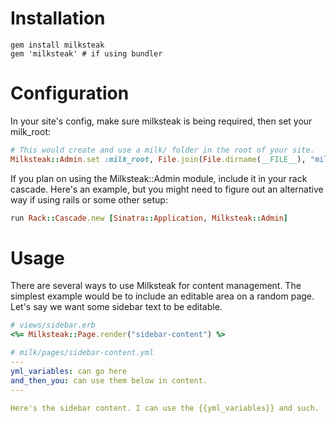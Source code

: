 # Installation

```
gem install milksteak 
gem 'milksteak' # if using bundler
```

# Configuration

In your site's config, make sure milksteak is being required, then set your milk_root:

```ruby
# This would create and use a milk/ folder in the root of your site.
Milksteak::Admin.set :milk_root, File.join(File.dirname(__FILE__), "milk")
```

If you plan on using the Milksteak::Admin module, include it in your rack cascade.  Here's an example, but you might need to figure out an alternative way if using rails or some other setup:

```ruby
run Rack::Cascade.new [Sinatra::Application, Milksteak::Admin]
```

# Usage

There are several ways to use Milksteak for content management.  The simplest example would be to include an editable area on a random page.  Let's say we want some sidebar text to be editable.  

```ruby
# views/sidebar.erb
<%= Milksteak::Page.render("sidebar-content") %>
```

```yml
# milk/pages/sidebar-content.yml
---
yml_variables: can go here
and_then_you: can use them below in content.
---

Here's the sidebar content. I can use the {{yml_variables}} and such.
```

